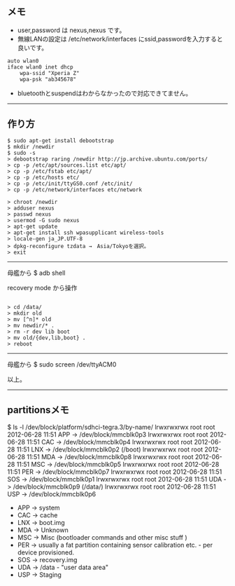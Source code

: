 ## メモ

* user,password は nexus,nexus です。
* 無線LANの設定は /etc/network/interfaces にssid,passwordを入力すると良いです。

```bash:/etc/network/interfaces例
auto wlan0
iface wlan0 inet dhcp
    wpa-ssid "Xperia Z"
    wpa-psk "ab345678"
```

* bluetoothとsuspendはわからなかったので対応できてません。

----

## 作り方

```bash:debootstrapの手順
$ sudo apt-get install debootstrap
$ mkdir /newdir
$ sudo -s
> debootstrap raring /newdir http://jp.archive.ubuntu.com/ports/
> cp -p /etc/apt/sources.list etc/apt/
> cp -p /etc/fstab etc/apt/
> cp -p /etc/hosts etc/
> cp -p /etc/init/ttyGS0.conf /etc/init/
> cp -p /etc/network/interfaces etc/network

> chroot /newdir
> adduser nexus
> passwd nexus
> usermod -G sudo nexus
> apt-get update
> apt-get install ssh wpasupplicant wireless-tools
> locale-gen ja_JP.UTF-8
> dpkg-reconfigure tzdata →　Asia/Tokyoを選択。
> exit
```

----

母艦から $ adb shell

recovery mode から操作


```bash:

> cd /data/
> mkdir old
> mv [^n]* old
> mv newdir/* .
> rm -r dev lib boot
> mv old/{dev,lib,boot} .
> reboot

```


----

母艦から $ sudo screen /dev/ttyACM0

以上。

----

partitionsメモ
----

$ ls -l /dev/block/platform/sdhci-tegra.3/by-name/
lrwxrwxrwx root root 2012-06-28 11:51 APP -> /dev/block/mmcblk0p3
lrwxrwxrwx root root 2012-06-28 11:51 CAC -> /dev/block/mmcblk0p4
lrwxrwxrwx root root 2012-06-28 11:51 LNX -> /dev/block/mmcblk0p2 (/boot)
lrwxrwxrwx root root 2012-06-28 11:51 MDA -> /dev/block/mmcblk0p8
lrwxrwxrwx root root 2012-06-28 11:51 MSC -> /dev/block/mmcblk0p5
lrwxrwxrwx root root 2012-06-28 11:51 PER -> /dev/block/mmcblk0p7
lrwxrwxrwx root root 2012-06-28 11:51 SOS -> /dev/block/mmcblk0p1
lrwxrwxrwx root root 2012-06-28 11:51 UDA -> /dev/block/mmcblk0p9 (/data/)
lrwxrwxrwx root root 2012-06-28 11:51 USP -> /dev/block/mmcblk0p6 

* APP -> system
* CAC -> cache
* LNX -> boot.img
* MDA -> Unknown
* MSC -> Misc (bootloader commands and other misc stuff )
* PER -> usually a fat partition containing sensor calibration etc. - per device provisioned.
* SOS -> recovery.img
* UDA -> /data - "user data area"
* USP -> Staging
